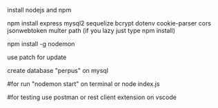install nodejs and npm

npm install express mysql2 sequelize bcrypt dotenv cookie-parser cors jsonwebtoken multer path (if you lazy just type npm install)

npm install -g nodemon

use patch for update

create database "perpus" on mysql

#for run "nodemon start" on terminal or node index.js

#for testing use postman or rest client extension on vscode
